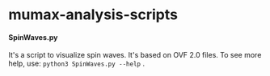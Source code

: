 # mumax-analysis-scripts

#### SpinWaves.py
It's a script to visualize spin waves. It's based on OVF 2.0 files.
To see more help, use: ```python3 SpinWaves.py --help``` .
